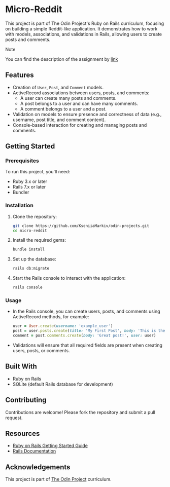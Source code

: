 # Micro-Reddit

This project is part of The Odin Project's Ruby on Rails curriculum, focusing on building a simple Reddit-like application. It demonstrates how to work with models, associations, and validations in Rails, allowing users to create posts and comments.

> [!NOTE]  
> You can find the description of the assignment by [link](https://www.theodinproject.com/lessons/ruby-on-rails-blog-app)



## Features

- Creation of `User`, `Post`, and `Comment` models.
- ActiveRecord associations between users, posts, and comments:
  - A user can create many posts and comments.
  - A post belongs to a user and can have many comments.
  - A comment belongs to a user and a post.
- Validation on models to ensure presence and correctness of data (e.g., username, post title, and comment content).
- Console-based interaction for creating and managing posts and comments.

## Getting Started

### Prerequisites

To run this project, you'll need:

- Ruby 3.x or later
- Rails 7.x or later
- Bundler

### Installation

1. Clone the repository:

   ```bash
   git clone https://github.com/KseniiaMarkiv/odin-projects.git
   cd micro-reddit
   ```

2. Install the required gems:

   ```bash
   bundle install
   ```

3. Set up the database:

   ```bash
   rails db:migrate
   ```

4. Start the Rails console to interact with the application:

   ```bash
   rails console
   ```

### Usage

- In the Rails console, you can create users, posts, and comments using ActiveRecord methods, for example:
  
  ```ruby
  user = User.create(username: 'example_user')
  post = user.posts.create(title: 'My First Post', body: 'This is the content of the post.')
  comment = post.comments.create(body: 'Great post!', user: user)
  ```

- Validations will ensure that all required fields are present when creating users, posts, or comments.

## Built With

- Ruby on Rails
- SQLite (default Rails database for development)

## Contributing

Contributions are welcome! Please fork the repository and submit a pull request.

## Resources

- [Ruby on Rails Getting Started Guide](https://www.theodinproject.com/lessons/ruby-on-rails-micro-reddit)
- [Rails Documentation](https://api.rubyonrails.org/classes/ActiveRecord/Migration.html)

## Acknowledgements

This project is part of [The Odin Project](https://www.theodinproject.com/paths/full-stack-ruby-on-rails/courses/ruby-on-rails) curriculum.